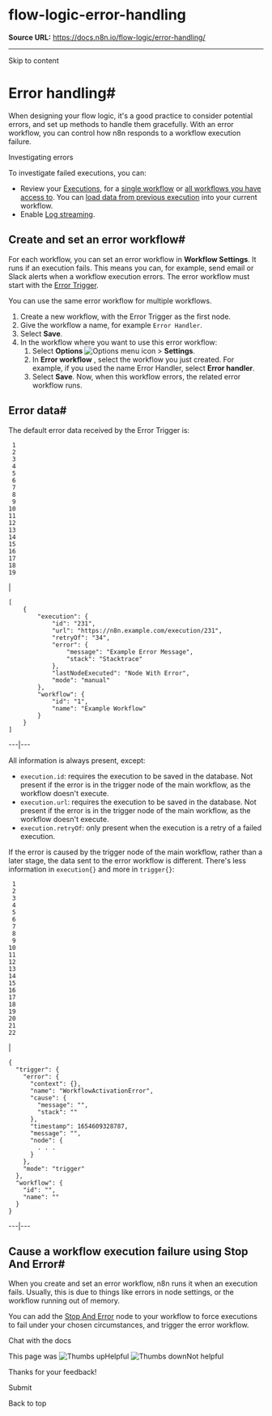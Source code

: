 # flow-logic-error-handling

**Source URL:** https://docs.n8n.io/flow-logic/error-handling/

---

Skip to content 

[ ](https://github.com/n8n-io/n8n-docs/edit/main/docs/flow-logic/error-handling.md "Edit this page")

# Error handling#

When designing your flow logic, it's a good practice to consider potential errors, and set up methods to handle them gracefully. With an error workflow, you can control how n8n responds to a workflow execution failure.

Investigating errors

To investigate failed executions, you can:

  * Review your [Executions](../../workflows/executions/), for a [single workflow](../../workflows/executions/single-workflow-executions/) or [all workflows you have access to](../../workflows/executions/all-executions/). You can [load data from previous execution](../../workflows/executions/debug/) into your current workflow.
  * Enable [Log streaming](../../log-streaming/).



## Create and set an error workflow#

For each workflow, you can set an error workflow in **Workflow Settings**. It runs if an execution fails. This means you can, for example, send email or Slack alerts when a workflow execution errors. The error workflow must start with the [Error Trigger](../../integrations/builtin/core-nodes/n8n-nodes-base.errortrigger/).

You can use the same error workflow for multiple workflows.

  1. Create a new workflow, with the Error Trigger as the first node. 
  2. Give the workflow a name, for example `Error Handler`. 
  3. Select **Save**.
  4. In the workflow where you want to use this error workflow:
     1. Select **Options** ![Options menu icon](../../_images/common-icons/three-dot-options-menu.png) > **Settings**.
     2. In **Error workflow** , select the workflow you just created. For example, if you used the name Error Handler, select **Error handler**.
     3. Select **Save**. Now, when this workflow errors, the related error workflow runs.



## Error data#

The default error data received by the Error Trigger is:
    
    
     1
     2
     3
     4
     5
     6
     7
     8
     9
    10
    11
    12
    13
    14
    15
    16
    17
    18
    19

| 
    
    
    [
    	{
    		"execution": {
    			"id": "231",
    			"url": "https://n8n.example.com/execution/231",
    			"retryOf": "34",
    			"error": {
    				"message": "Example Error Message",
    				"stack": "Stacktrace"
    			},
    			"lastNodeExecuted": "Node With Error",
    			"mode": "manual"
    		},
    		"workflow": {
    			"id": "1",
    			"name": "Example Workflow"
    		}
    	}
    ]
      
  
---|---  
  
All information is always present, except:

  * `execution.id`: requires the execution to be saved in the database. Not present if the error is in the trigger node of the main workflow, as the workflow doesn't execute.
  * `execution.url`: requires the execution to be saved in the database. Not present if the error is in the trigger node of the main workflow, as the workflow doesn't execute.
  * `execution.retryOf`: only present when the execution is a retry of a failed execution.



If the error is caused by the trigger node of the main workflow, rather than a later stage, the data sent to the error workflow is different. There's less information in `execution{}` and more in `trigger{}`:
    
    
     1
     2
     3
     4
     5
     6
     7
     8
     9
    10
    11
    12
    13
    14
    15
    16
    17
    18
    19
    20
    21
    22

| 
    
    
    {
      "trigger": {
        "error": {
          "context": {},
          "name": "WorkflowActivationError",
          "cause": {
            "message": "",
            "stack": ""
          },
          "timestamp": 1654609328787,
          "message": "",
          "node": {
            . . . 
          }
        },
        "mode": "trigger"
      },
      "workflow": {
        "id": "",
        "name": ""
      }
    }
      
  
---|---  
  
## Cause a workflow execution failure using Stop And Error#

When you create and set an error workflow, n8n runs it when an execution fails. Usually, this is due to things like errors in node settings, or the workflow running out of memory.

You can add the [Stop And Error](../../integrations/builtin/core-nodes/n8n-nodes-base.stopanderror/) node to your workflow to force executions to fail under your chosen circumstances, and trigger the error workflow.

Chat with the docs

This page was ![Thumbs up](/_images/assets/thumb_up.png)Helpful  ![Thumbs down](/_images/assets/thumb_down.png)Not helpful 

Thanks for your feedback! 

Submit 

Back to top
